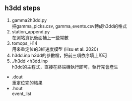 ## h3dd steps
1. gamma2h3dd.py     
把gamma_picks.csv, gamma_events.csv轉成h3dd的格式    
2. station_append.py    
在測站資訊後面補上一些常數    
3. tomops_H14    
用來重定位的3維速度模型 (Hsu et al. 2020)     
4. h3dd.inp
h3dd的參數檔，把前三項依序填上即可    
5. ./h3dd <h3dd.inp     
h3dd的主程式，直接在終端機執行即可，執行完會產生    
* .dout    
重定位完的結果    
* .hout    
event_list    
